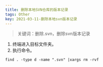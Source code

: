 ```yaml
---
title: 删除本地SVN仓库的版本记录
tags: Other
key: 2021-03-11-删除本地svn版本记录
---
```

> 关键词：删除.svn，删除svn版本记录

1. 终端进入目标文件夹。
2. 执行命令。

```
find . -type d -name ".svn" |xargs rm -rvf
```



